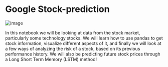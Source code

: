 # Google Stock-prediction
![image](https://user-images.githubusercontent.com/100334542/176998558-2e4df595-e5df-4c27-bd56-4f36ae11bc36.png)


In this notebook we will be looking at data from the stock market, particularly some technology stocks. We will learn how to use pandas to get stock information, visualize different aspects of it, and finally we will look at a few ways of analyzing the risk of a stock, based on its previous performance history. We will also be predicting future stock prices through a Long Short Term Memory (LSTM) method!
